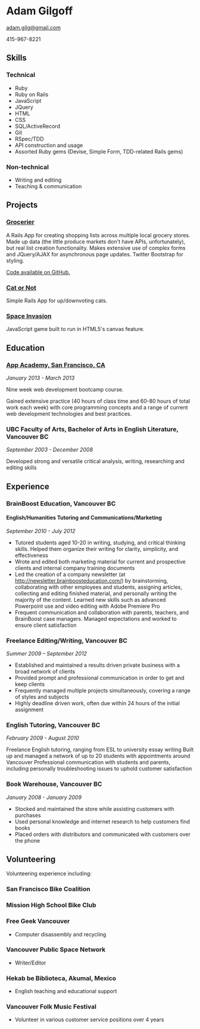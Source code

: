 # Adam Gilgoff
adam.gilg@gmail.com

415-967-8221

## Skills
### Technical
* Ruby
* Ruby on Rails
* JavaScript
* JQuery
* HTML
* CSS
* SQL/ActiveRecord
* Git
* RSpec/TDD
* API construction and usage
* Assorted Ruby gems (Devise, Simple Form, TDD-related Rails gems)

### Non-technical
* Writing and editing
* Teaching & communication

## Projects
### [Grocerier](http://grocerier.herokuapp.com)
A Rails App for creating shopping lists across multiple local grocery stores. Made up data (the little produce markets don't have APIs, unfortunately), but real list creation functionality. Makes extensive use of complex forms and JQuery/AJAX for asynchronous page updates. Twitter Bootstrap for styling.

[Code available on GitHub.](https://github.com/adamgilg/grocery-pricer)

### [Cat or Not](https://github.com/adamgilg/cat-or-not)
Simple Rails App for up/downvoting cats.

### [Space Invasion](https://github.com/adamgilg/W7D3-4-Space-Invasion)
JavaScript game built to run in HTML5's canvas feature.

## Education
### [App Academy, San Francisco, CA](http://appacademy.io)
_January 2013 - March 2013_

Nine week web development bootcamp course. 

Gained extensive practice (40 hours of class time and 60-80 hours of total work each week) with core programming concepts and a range of current web development technologies and best practices.

### UBC Faculty of Arts, Bachelor of Arts in English Literature, Vancouver BC
_September 2003 - December 2008_

Developed strong and versatile critical analysis, writing, researching and editing skills

## Experience

### BrainBoost Education, Vancouver BC
#### English/Humanities Tutoring and Communications/Marketing

_September 2010 - July 2012_

* Tutored students aged 10-20 in writing, studying, and critical thinking skills. Helped them organize their writing for clarity, simplicity, and effectiveness
* Wrote and edited both marketing material for current and prospective clients and internal company training documents
* Led the creation of a company newsletter (at http://newsletter.brainboosteducation.com/) by brainstorming, collaborating with other employees and students, assigning articles, collecting and editing finished material, and personally writing the majority of the content. Learned new skills such as advanced Powerpoint use and video editing with Adobe Premiere Pro
* Frequent communication and collaboration with parents, teachers, and BrainBoost case managers. Managed expectations and worked to ensure client satisfaction

### Freelance Editing/Writing, Vancouver BC
_Summer 2009 – September 2012_

* Established and maintained a results driven private business with a broad network of clients
* Provided prompt and professional communication in order to get and keep clients
* Frequently managed multiple projects simultaneously, covering a range of styles and subjects
* Highly deadline driven work, often due within 24 hours of the initial assignment

### English Tutoring, Vancouver BC
_February 2009 - August 2010_

Freelance English tutoring, ranging from ESL to university essay writing
Built up and managed a network of up to 20 students with appointments around Vancouver
Professional communication with students and parents, including personally troubleshooting issues to uphold customer satisfaction

### Book Warehouse, Vancouver BC
_January 2008 - January 2009_

* Stocked and maintained the store while assisting customers with purchases
* Used personal knowledge and internet research to help customers find books
* Placed orders with distributors and communicated with customers over the phone

## Volunteering
Volunteering experience including:
### San Francisco Bike Coalition

### Mission High School Bike Club

### Free Geek Vancouver
* Computer disassembly and recycling

### Vancouver Public Space Network
* Writer/Editor

### Hekab be Biblioteca, Akumal, Mexico
* English teaching and educational support

### Vancouver Folk Music Festival
* Volunteer in various customer service positions over 4 years
